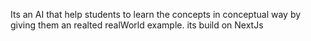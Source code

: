 Its an AI that help students to learn the concepts in conceptual way by giving them an realted realWorld example. its build on NextJs